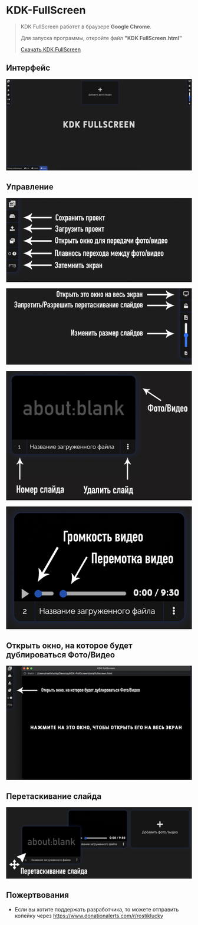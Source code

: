# KDK-FullScreen
> KDK FullScreen работет в браузере **Google Chrome**.
> 
> Для запуска программы, откройте файл **"KDK FullScreen.html"**
> 
> [Скачать KDK FullScreen](https://github.com//RostikLucky/KDK-FullScreen/archive/refs/heads/main.zip)
## Интерфейс
![](https://github.com/RostikLucky/KDK-FullScreen/blob/main/Screenshots/1.png?raw=true "0pk")
## Управление
![](https://github.com/RostikLucky/KDK-FullScreen/blob/main/Screenshots/2.png?raw=true "0pk")

![](https://github.com/RostikLucky/KDK-FullScreen/blob/main/Screenshots/3.png?raw=true "0pk")

![](https://github.com/RostikLucky/KDK-FullScreen/blob/main/Screenshots/4.png?raw=true "0pk")

![](https://github.com/RostikLucky/KDK-FullScreen/blob/main/Screenshots/5.png?raw=true "0pk")
## Открыть окно, на которое будет дублироваться Фото/Видео
![](https://github.com/RostikLucky/KDK-FullScreen/blob/main/Screenshots/6.png?raw=true "0pk")
## Перетаскивание слайда
![](https://github.com/RostikLucky/KDK-FullScreen/blob/main/Screenshots/7.png?raw=true "0pk")
## Пожертвования
* Если вы хотите поддержать разработчика, то можете отправить копейку через https://www.donationalerts.com/r/rostiklucky 
